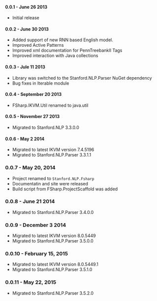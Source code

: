 #### 0.0.1 - June 26 2013
* Initial release

#### 0.0.2 - June 30 2013
* Added support of new RNN based English model.
* Improved Active Patterns
* Improved xml documentation for PennTreebankII Tags
* Improved interaction with Java collections

#### 0.0.3 - Jule 11 2013
* Library was switched to the Stanford.NLP.Parser NuGet dependency
* Bug fixes in Iterable module

#### 0.0.4 - September 20 2013
* FSharp.IKVM.Util renamed to java.util

#### 0.0.5 - November 27 2013
* Migrated to Stanford.NLP 3.3.0.0

#### 0.0.6 - May 2 2014
* Migrated to latest IKVM version 7.4.5196
* Migrated to Stanford.NLP.Parser 3.3.1.1

### 0.0.7 - May 20, 2014
* Project renamed to `Stanford.NLP.Fsharp`
* Documentatin and site were released
* Build script from FSharp.ProjectScaffold was added

### 0.0.8 - June 21 2014
* Migrated to Stanford.NLP.Parser 3.4.0.0

### 0.0.9 - December 3 2014
* Migrated to latest IKVM version 8.0.5449
* Migrated to Stanford.NLP.Parser 3.5.0.0

### 0.0.10 - February 15, 2015
* Migrated to latest IKVM version 8.0.5449.1
* Migrated to Stanford.NLP.Parser 3.5.1.0

### 0.0.11 - May 22, 2015
* Migrated to Stanford.NLP.Parser 3.5.2.0
